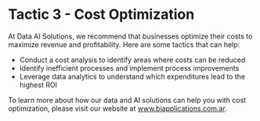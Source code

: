 # Tactic 3 - Cost Optimization

At Data AI Solutions, we recommend that businesses optimize their costs to maximize revenue and profitability. Here are some tactics that can help:

- Conduct a cost analysis to identify areas where costs can be reduced
- Identify inefficient processes and implement process improvements
- Leverage data analytics to understand which expenditures lead to the highest ROI

To learn more about how our data and AI solutions can help you with cost optimization, please visit our website at www.biapplications.com.ar.